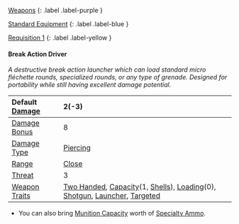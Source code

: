 
[Weapons](Game/Core/Weapons)
{: .label .label-purple }

[Standard Equipment](Game/Standard-Equipment)
{: .label .label-blue }

[Requisition 1](Game/Deployment#Requisition)
{: .label .label-yellow }
#### Break Action Driver
*A destructive break action launcher which can load standard micro fléchette rounds, specialized rounds, or any type of grenade. Designed for portability while still having excellent damage potential.*

| Default [Damage](Core/Weapons#Calculating%20Damage) | 2(-3) |
| :--- | :--- |
| [Damage Bonus](Game/Core/Weapons#Damage%20Bonus) | 8 |
| [Damage Type](Core/Weapons#Damage%20Type) | [Piercing](Game/Core/Injury#Piercing) |
| [Range](Core/Weapons#Range) | [Close](Game/Core/Movement#Close) |
| [Threat](Core/Weapons#Threat) | 3 |
| [Weapon Traits](Core/Weapon-Traits) | [Two Handed](Game/Core/Weapon-Traits#Two%20Handed), [Capacity](Game/Core/Weapon-Traits#Capacity(X,%20Type))(1, [Shells](Game/Munition-Details#Shells)), [Loading](Game/Core/Weapon-Traits#Loading(X))(0), [Shotgun](Game/Core/Weapon-Traits#Shotgun), [Launcher](Game/Core/Weapon-Traits#Launcher), [Targeted](Game/Core/Weapon-Traits#Targeted) |

* You can also bring [Munition Capacity](Additional-Attributes#Munition%20Capacity) worth of [Specialty Ammo](Munition-Details#Specialty%20Ammo).